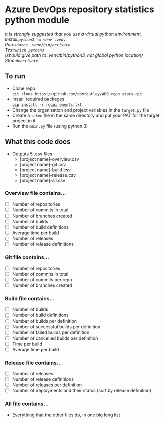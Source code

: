 # Azure DevOps repository statistics python module

*It is strongly suggested that you use a virtual python environment.  
Install:`python3 -m venv .venv`  
Run:`source .venv/bin/activate`  
Test:`which python3`  
(should give path to .venv/bin/python3, not global python location)  
Stop:`deactivate`*

## To run
- Clone repo  
  `git clone https://github.com/domroutley/ADO_repo_stats.git`
- Install required packages  
  `pip install -r requirements.txt`
- Change the organisation and project variables in the `target.py` file
- Create a `token` file in the same directory and put your PAT for the target project in it
- Run the `main.py` file (using python 3)


## What this code does
- Outputs 5 .csv files
  - [project name]-overview.csv
  - [project name]-git.csv
  - [project name]-build.csv
  - [project name]-release.csv
  - [project name]-all.csv

### Overview file contains...
- [ ] Number of repositories
- [ ] Number of commits in total
- [ ] Number of branches created
- [ ] Number of builds
- [ ] Number of build definitions
- [ ] Average time per build
- [ ] Number of releases
- [ ] Number of release definitions

### Git file contains...
- [ ] Number of repositories
- [ ] Number of commits in total
- [ ] Number of commits per repo
- [ ] Number of branches created

### Build file contains...
- [ ] Number of builds
- [ ] Number of build definitions
- [ ] Number of builds per definition
- [ ] Number of successful builds per definition
- [ ] Number of failed builds per definition
- [ ] Number of cancelled builds per definition
- [ ] Time per build
- [ ] Average time per build

### Release file contains...
- [ ] Number of releases
- [ ] Number of release definitions
- [ ] Number of releases per definition
- [ ] Number of deployments and their status (sort by release definition)

### All file contains...
- Everything that the other files do, in one big long list
